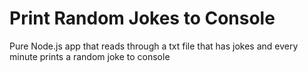 # Print Random Jokes to Console

Pure Node.js app that reads through a txt file that has jokes and every minute prints a random joke to console
